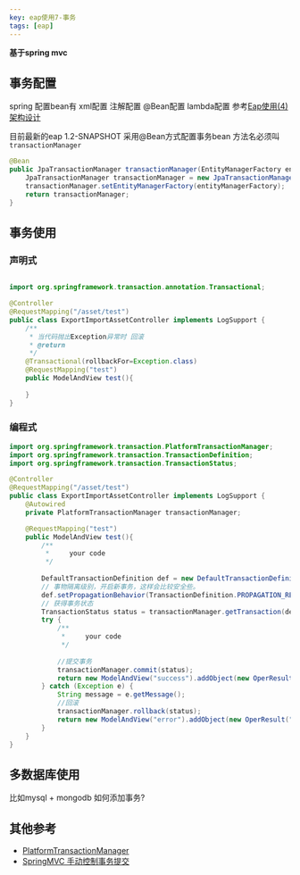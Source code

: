 ```yaml
---
key: eap使用7-事务
tags: [eap]
---
```


**基于spring mvc**

## 事务配置

spring 配置bean有 xml配置 注解配置 @Bean配置 lambda配置 参考[Eap使用(4) 架构设计](/2018/01/24/eap%E4%BD%BF%E7%94%A8(4)-%E6%9E%B6%E6%9E%84%E8%AE%BE%E8%AE%A1.html)

目前最新的eap 1.2-SNAPSHOT 采用@Bean方式配置事务bean 方法名必须叫`transactionManager`
```java
@Bean
public JpaTransactionManager transactionManager(EntityManagerFactory entityManagerFactory){
    JpaTransactionManager transactionManager = new JpaTransactionManager();
    transactionManager.setEntityManagerFactory(entityManagerFactory);
    return transactionManager;
}
```

## 事务使用

### 声明式

```java

import org.springframework.transaction.annotation.Transactional;

@Controller
@RequestMapping("/asset/test")
public class ExportImportAssetController implements LogSupport {
    /**
     * 当代码抛出Exception异常时 回滚
     * @return 
     */
    @Transactional(rollbackFor=Exception.class)
    @RequestMapping("test")
    public ModelAndView test(){
    
    }
}
```



### 编程式

```java
import org.springframework.transaction.PlatformTransactionManager;
import org.springframework.transaction.TransactionDefinition;
import org.springframework.transaction.TransactionStatus;

@Controller
@RequestMapping("/asset/test")
public class ExportImportAssetController implements LogSupport {
    @Autowired
    private PlatformTransactionManager transactionManager;

    @RequestMapping("test")
    public ModelAndView test(){
        /**
         *     your code 
         */
        
        DefaultTransactionDefinition def = new DefaultTransactionDefinition();
        // 事物隔离级别，开启新事务，这样会比较安全些。
        def.setPropagationBehavior(TransactionDefinition.PROPAGATION_REQUIRES_NEW);
        // 获得事务状态
        TransactionStatus status = transactionManager.getTransaction(def);
        try {
            /**
             *     your code 
             */
            
            //提交事务
            transactionManager.commit(status);
            return new ModelAndView("success").addObject(new OperResult("成功"));
        } catch (Exception e) {
            String message = e.getMessage();
            //回滚
            transactionManager.rollback(status);
            return new ModelAndView("error").addObject(new OperResult("失败"));
        }
    }
}
```

## 多数据库使用

比如mysql + mongodb 如何添加事务?
 
## 其他参考

* [PlatformTransactionManager](https://www.cnblogs.com/softidea/p/5877546.html)
* [SpringMVC 手动控制事务提交](https://blog.csdn.net/supingemail/article/details/51183116)



